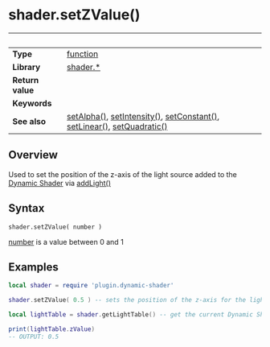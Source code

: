# shader.setZValue()

|                      | &nbsp; 
| -------------------- | ---------------------------------------------------------------
| __Type__             | [function](http://docs.coronalabs.com/api/type/Function.html)
| __Library__          | [shader.*](README.md)
| __Return value__     | 
| __Keywords__         | 
| __See also__         | [setAlpha()](setAlpha.markdown), [setIntensity()](setIntensity.markdown), [setConstant()](setConstant.markdown), [setLinear()](setLinear.markdown), [setQuadratic()](setQuadratic.markdown)


## Overview

Used to set the position of the z-axis of the light source added to the [Dynamic Shader](README.md) via [addLight()](addLight.markdown)


## Syntax

	shader.setZValue( number )

[number](https://docs.coronalabs.com/api/type/Number.html) is a value between 0 and 1

## Examples

``````lua
local shader = require 'plugin.dynamic-shader'

shader.setZValue( 0.5 ) -- sets the position of the z-axis for the light used by the Dynamic Shader

local lightTable = shader.getLightTable() -- get the current Dynamic Shader values

print(lightTable.zValue)
-- OUTPUT: 0.5


``````
